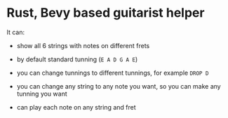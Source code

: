 # Rust, Bevy based guitarist helper

It can:

- show all 6 strings with notes on different frets

- by default standard tunning (`E A D G A E`)

- you can change tunnings to different tunnings, for example `DROP D`

- you can change any string to any note you want, so you can make any tunning you want

- can play each note on any string and fret
